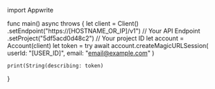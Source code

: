 import Appwrite

func main() async throws {
    let client = Client()
      .setEndpoint("https://[HOSTNAME_OR_IP]/v1") // Your API Endpoint
      .setProject("5df5acd0d48c2") // Your project ID
    let account = Account(client)
    let token = try await account.createMagicURLSession(
        userId: "[USER_ID]",
        email: "email@example.com"
    )

    print(String(describing: token)
}
